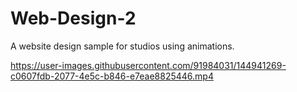 # Web-Design-2
A website design sample for studios using animations.






https://user-images.githubusercontent.com/91984031/144941269-c0607fdb-2077-4e5c-b846-e7eae8825446.mp4

